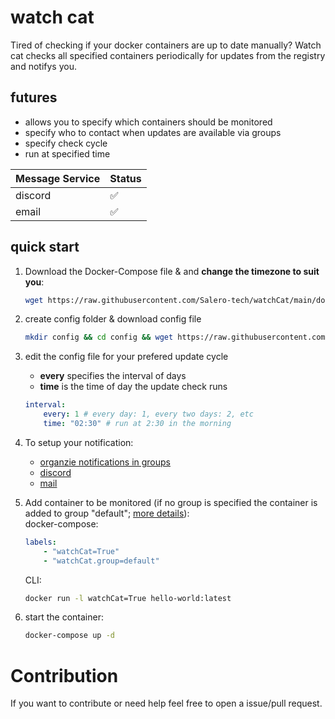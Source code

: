 # watch cat

Tired of checking if your docker containers are up to date manually? Watch cat checks all specified containers periodically for updates from the registry and notifys you.


## futures

 - allows you to specify which containers should be monitored
 - specify who to contact when updates are available via groups
 - specify check cycle
 - run at specified time

| Message Service  | Status |
|------------------|--------|
| discord          | ✅     |
| email            | ✅     |

## quick start

 1. Download the Docker-Compose file & and **change the timezone to suit you**:
    ```bash
    wget https://raw.githubusercontent.com/Salero-tech/watchCat/main/docker-compose.yml
    ```

 2. create config folder & download config file
    ```bash
    mkdir config && cd config && wget https://raw.githubusercontent.com/Salero-tech/watchCat/main/src/config/config.yml
    ```

 3. edit the config file for your prefered update cycle
    - **every** specifies the interval of days
    - **time** is the time of day the update check runs
    ```yml
    interval:
        every: 1 # every day: 1, every two days: 2, etc
        time: "02:30" # run at 2:30 in the morning
    ```

 4. To setup your notification:
    - [organzie notifications in groups](docs/group.md)
    - [discord](docs/discord.md)
    - [mail](docs/mail.md)

 5. Add container to be monitored (if no group is specified the container is added to group "default"; [more details](docs/group.md)): <br>
    docker-compose:
    ```yml
    labels:
        - "watchCat=True"
        - "watchCat.group=default"
    ```
    CLI:
    ```bash
    docker run -l watchCat=True hello-world:latest
    ```

 6. start the container:
    ```bash
    docker-compose up -d
    ```

# Contribution 

If you want to contribute or need help feel free to open a issue/pull request.
